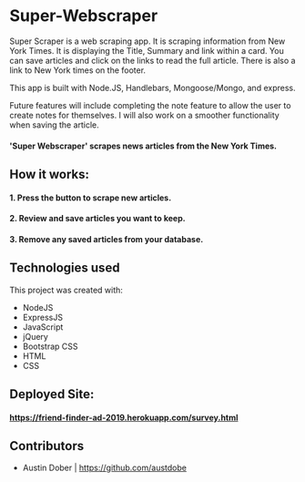 # Super-Webscraper

Super Scraper is a web scraping app. It is scraping information from New York Times. It is displaying the Title, Summary and link within a card. You can save articles and click on the links to read the full article. There is also a link to New York times on the footer. 

This app is built with Node.JS, Handlebars, Mongoose/Mongo, and express.

Future features will include completing the note feature to allow the user to create notes for themselves. I will also work on a smoother functionality when saving the article. 

#### 'Super Webscraper' scrapes news articles from the New York Times. 

## How it works:
#### 1. Press the button to scrape new articles.

#### 2. Review and save articles you want to keep.

#### 3. Remove any saved articles from your database.

## Technologies used
This project was created with:

* NodeJS 
* ExpressJS
* JavaScript
* jQuery
* Bootstrap CSS
* HTML
* CSS



## Deployed Site: 
#### https://friend-finder-ad-2019.herokuapp.com/survey.html

## Contributors
* Austin Dober | https://github.com/austdobe
